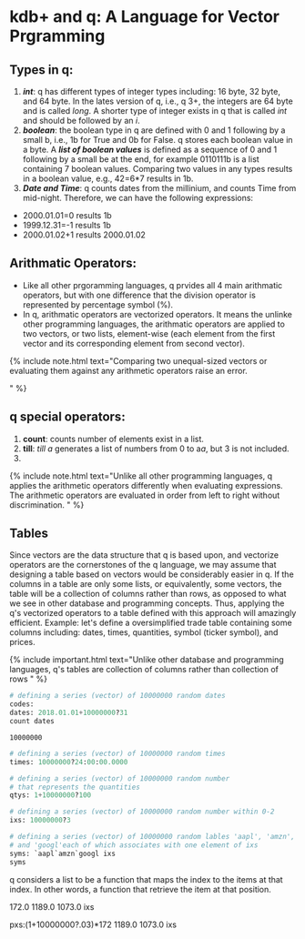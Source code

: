 # kdb+ and q: A Language for Vector Prgramming
## Types in q:
  1.  <em><b>int</em></b>: q has different types of integer types including: 16 byte, 32 byte, and 64 byte. In the lates version of q, i.e., q 3+, the integers are 64 byte and is called <em>long</em>. A shorter type of integer exists in q that is called <em>int</em> and should be followed by an <em>i</em>.
  2.  <em><b>boolean</b></em>: the boolean type in q are defined with 0 and 1 following by a small b, i.e., 1b for True and 0b for False. q stores each boolean value in a byte.
  A <em><b>list of boolean values</b></em> is defined as a sequence of 0 and 1 following by a small be at the end, for example 0110111b is a list containing 7 boolean values.
  Comparing two values in any types results in a boolean value, e.g., 42=6\*7 results in 1b.
  3. <em><b>Date and Time</b></em>: q counts dates from the millinium, and counts Time from mid-night. Therefore, we can have the following expressions:
*   2000.01.01=0 results 1b
*   1999.12.31=-1 results 1b
*   2000.01.02+1 results 2000.01.02


## Arithmatic Operators:
  * Like all other prgoramming languages, q prvides all 4 main arithmatic operators, but with one difference that the division operator is represented by percentage symbol (%).
  * In q, arithmatic operators are vectorized operators. It means the unlinke other programming languages, the arithmatic operators are applied to two vectors, or two lists, element-wise (each element from the first vector and its corresponding element from second vector).


  {% include note.html text="Comparing two unequal-sized vectors or evaluating them against any arithmetic operators raise an error.
  </p>
" %}



## q special operators:
  1.  <b>count</b>: counts number of elements exist in a list.
  2.  <b>till</b>: <em>till a</em> generates a list of numbers from 0 to a<em>a</em>, but 3 is not included.
  3.  

{% include note.html text="Unlike all other programming languages, q applies the arithmetic operators differently when evaluating expressions. The arithmetic operators are evaluated in order from left to right without discrimination.
" %}


## Tables
Since vectors are the data structure that q is based upon, and vectorize operators are the cornerstones of the q language, we may assume that designing a table based on vectors would be considerably easier in q. If the columns in a table are only some lists, or equivalently, some vectors, the table will be a collection of columns rather than rows, as opposed to what we see in other database and programming concepts. Thus, applying the q's vectorized operators to a table defined with this approach will amazingly efficient.
Example: let's define a oversimplified trade table containing some columns including: dates, times, quantities, symbol (ticker symbol), and prices.

{% include important.html text="Unlike other database and programming languages, q's tables are collection of columns rather than collection of rows
" %}

```python
# defining a series (vector) of 10000000 random dates
codes:
dates: 2018.01.01+10000000?31
count dates
```
    10000000

```python
# defining a series (vector) of 10000000 random times
times: 10000000?24:00:00.0000

# defining a series (vector) of 10000000 random number 
# that represents the quantities
qtys: 1+10000000?100

# defining a series (vector) of 10000000 random number within 0-2
ixs: 10000000?3

# defining a series (vector) of 10000000 random lables 'aapl', 'amzn', 
# and 'googl'each of which associates with one element of ixs
syms: `aapl`amzn`googl ixs
syms
```

q considers a list to be a function that maps the index to the items at that index. In other words, a function that retrieve the item at that position.

172.0 1189.0 1073.0 ixs

pxs:(1+10000000?.03)*172 1189.0 1073.0 ixs
